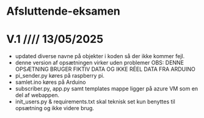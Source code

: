 # Afsluttende-eksamen
# V.1 //// 13/05/2025
- updated diverse navne på objekter i koden så der ikke kommer fejl.
- denne version af opsætningen virker uden problemer OBS: DENNE OPSÆTNING BRUGER FIKTIV DATA OG IKKE RÉEL DATA FRA ARDUINO
- pi_sender.py køres på raspberry pi.
- samlet.ino køres på Arduino
- subscriber.py, app.py samt templates mappe ligger på azure VM som en del af webappen.
- init_users.py & requirements.txt skal teknisk set kun benyttes til opsætning og ikke videre brug.